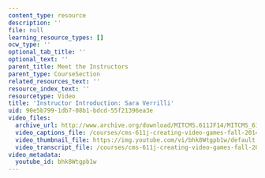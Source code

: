 ```yaml
---
content_type: resource
description: ''
file: null
learning_resource_types: []
ocw_type: ''
optional_tab_title: ''
optional_text: ''
parent_title: Meet the Instructors
parent_type: CourseSection
related_resources_text: ''
resource_index_text: ''
resourcetype: Video
title: 'Instructor Introduction: Sara Verrilli'
uid: 90e5b799-1db7-08b1-bdcd-55f21396ea3e
video_files:
  archive_url: http://www.archive.org/download/MITCMS.611JF14/MITCMS_611JF14_Sara_Intro_300k.mp4
  video_captions_file: /courses/cms-611j-creating-video-games-fall-2014/29ffbd2d928a5816b84d6b90648746b2_bhk8Wtgpb1w.vtt
  video_thumbnail_file: https://img.youtube.com/vi/bhk8Wtgpb1w/default.jpg
  video_transcript_file: /courses/cms-611j-creating-video-games-fall-2014/19b8d22cf7bf8832864772266bc9a0fd_bhk8Wtgpb1w.pdf
video_metadata:
  youtube_id: bhk8Wtgpb1w
---
```


